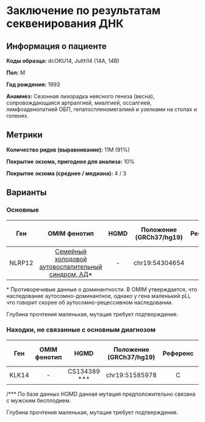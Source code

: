 # Заключение по результатам секвенирования ДНК

## Информация о пациенте

**Коды образца:** dcOKU14, Julth14 (14A, 14B)

**Пол:** М 

**Год рождения:** 1993

**Анамнез:** Сезонная лихорадка неясного генеза (весна), сопровождающаяся артралгией, миалгией, оссалгией, лимфоаденопатией ОБП, гепатоспленомегалией и узелками на стопах и голенях.

## Метрики

**Количество ридов (выравнивание):** 11M (91%)

**Покрытие экзома, пригодное для анализа:** 10%

**Покрытие экзома (среднее / медиана):** 4 / 3

## Варианты

### Основные

| Ген    | OMIM фенотип | HGMD | Положение (GRCh37/hg19)   | Референс | Замена | Генотип | Экзон | Тип замены | Частота аллеля | Глубина прочтения (Ref/Alt) |
|:------:|:------------:|:----:|:-------------------------:|:--------:|:------:|:-------:|:-----:|:----------:|:--------------:|:---------------------------:|
| NLRP12 | [Семейный холодовой аутовоспалительный синдром, АД](https://omim.org/entry/611762)* | - | chr19:54304654 | G | T | Гетерозигота | - | интронная | - | 7 (3/4) ** |

\* Противоречивые данные о доминантности.
В OMIM утверждается, что наследование аутосомно-доминантное, однако у гена маленький pLi, что говорит скорее об аутосомно-рецессивном наследовании.

Глубина прочтения маленькая, мутация требует подтверждения.

### Находки, не связанные с основным диагнозом

| Ген    | OMIM фенотип | HGMD | Положение (GRCh37/hg19)   | Референс | Замена | Генотип | Экзон | Тип замены | Частота аллеля | Глубина прочтения (Ref/Alt) |
|:------:|:------------:|:----:|:-------------------------:|:--------:|:------:|:-------:|:-----:|:----------:|:--------------:|:---------------------------:|
| KLK14 | - | CS134389 *** | chr19:51585978 | C | T | Гомозигота | 2/8 | сплайсинг | [0.021](https://www.ncbi.nlm.nih.gov/snp/rs117229324) | 5 (1/4) |

/*** По базе данных HGMD данная мутация предположительно связана с мужским бесплодием.

Глубина прочтения маленькая, мутация требует подтверждения.
